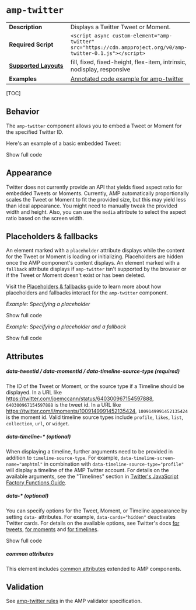 <!---
Copyright 2015 The AMP HTML Authors. All Rights Reserved.

Licensed under the Apache License, Version 2.0 (the "License");
you may not use this file except in compliance with the License.
You may obtain a copy of the License at

      http://www.apache.org/licenses/LICENSE-2.0

Unless required by applicable law or agreed to in writing, software
distributed under the License is distributed on an "AS-IS" BASIS,
WITHOUT WARRANTIES OR CONDITIONS OF ANY KIND, either express or implied.
See the License for the specific language governing permissions and
limitations under the License.
-->

# <a name="amp-twitter"></a> `amp-twitter`

<table>
  <tr>
    <td width="40%"><strong>Description</strong></td>
    <td>Displays a Twitter Tweet or Moment.</td>
  </tr>
  <tr>
    <td width="40%"><strong>Required Script</strong></td>
    <td><code>&lt;script async custom-element="amp-twitter" src="https://cdn.ampproject.org/v0/amp-twitter-0.1.js">&lt;/script></code></td>
  </tr>
  <tr>
    <td class="col-fourty"><strong><a href="https://www.ampproject.org/docs/guides/responsive/control_layout.html">Supported Layouts</a></strong></td>
    <td>fill, fixed, fixed-height, flex-item, intrinsic, nodisplay, responsive</td>
  </tr>
  <tr>
    <td width="40%"><strong>Examples</strong></td>
    <td><a href="https://ampbyexample.com/components/amp-twitter/">Annotated code example for amp-twitter</a></td>
  </tr>
</table>

[TOC]

## Behavior

The `amp-twitter` component allows you to embed a Tweet or Moment for the specified Twitter ID.  

Here's an example of a basic embedded Tweet:

<!--embedded example - displays in ampproject.org -->
<div>
<amp-iframe height="164"
            layout="fixed-height"
            sandbox="allow-scripts allow-forms allow-same-origin"
            resizable
            src="https://ampproject-b5f4c.firebaseapp.com/examples/amptwitter.basic.embed.html">
  <div overflow tabindex="0" role="button" aria-label="Show more">Show full code</div>
  <div placeholder></div> 
</amp-iframe>
</div>

## Appearance

Twitter does not currently provide an API that yields fixed aspect ratio for embedded Tweets or Moments. Currently, AMP automatically proportionally scales the Tweet or Moment to fit the provided size, but this may yield less than ideal appearance. You might need to manually tweak the provided width and height. Also, you can use the `media` attribute to select the aspect ratio based on the screen width.

## Placeholders & fallbacks

An element marked with a `placeholder` attribute displays while the content for the Tweet or Moment is loading or initializing.  Placeholders are hidden once the AMP component's content displays. An element marked with a `fallback` attribute displays if `amp-twitter` isn't supported by the browser or if the Tweet or Moment doesn't exist or has been deleted.

Visit the [Placeholders & fallbacks](https://www.ampproject.org/docs/guides/responsive/placeholders) guide to learn more about how placeholders and fallbacks interact for the `amp-twitter` component.

*Example: Specifying a placeholder*
<!--embedded example - displays in ampproject.org -->
<div>
  <amp-iframe height="278"
            layout="fixed-height"
            sandbox="allow-scripts allow-forms allow-same-origin"
            resizable
            src="https://ampproject-b5f4c.firebaseapp.com/examples/amptwitter.placeholder.embed.html">
  <div overflow tabindex="0" role="button" aria-label="Show more">Show full code</div>
  <div placeholder></div> 
</amp-iframe>
</div>

*Example: Specifying a placeholder and a fallback*

<div>
  <amp-iframe height="354"
            layout="fixed-height"
            sandbox="allow-scripts allow-forms allow-same-origin"
            resizable
            src="https://ampproject-b5f4c.firebaseapp.com/examples/amptwitter.placeholder-and-fallback.embed.html">
  <div overflow tabindex="0" role="button" aria-label="Show more">Show full code</div>
  <div placeholder></div> 
</amp-iframe>
</div>

## Attributes

##### data-tweetid / data-momentid / data-timeline-source-type (required)

The ID of the Tweet or Moment, or the source type if a Timeline should be displayed.
In a URL like https://twitter.com/joemccann/status/640300967154597888,  `640300967154597888` is the tweet id.
In a URL like https://twitter.com/i/moments/1009149991452135424, `1009149991452135424` is the moment id.
Valid timeline source types include `profile`, `likes`, `list`, `collection`, `url`, or `widget`.

##### data-timeline-* (optional)

When displaying a timeline, further arguments need to be provided in addition to `timeline-source-type`. For example, `data-timeline-screen-name="amphtml"` in combination with `data-timeline-source-type="profile"` will display a timeline of the AMP Twitter account.
For details on the available arguments, see the "Timelines" section in [Twitter's JavaScript Factory Functions Guide](https://developer.twitter.com/en/docs/twitter-for-websites/javascript-api/guides/scripting-factory-functions).

##### data-* (optional)

You can specify options for the Tweet, Moment, or Timeline appearance by setting `data-` attributes. For example, `data-cards="hidden"` deactivates Twitter cards.
For details on the available options, see Twitter's docs [for tweets](https://developer.twitter.com/en/docs/twitter-for-websites/embedded-tweets/guides/embedded-tweet-parameter-reference), [for moments](https://developer.twitter.com/en/docs/twitter-for-websites/moments/guides/parameter-reference0) and [for timelines](https://developer.twitter.com/en/docs/twitter-for-websites/timelines/guides/parameter-reference). 

<div>
<amp-iframe height="202"
            layout="fixed-height"
            sandbox="allow-scripts allow-forms allow-same-origin"
            resizable
            src="https://ampproject-b5f4c.firebaseapp.com/examples/amptwitter.options.embed.html">
  <div overflow tabindex="0" role="button" aria-label="Show more">Show full code</div>
  <div placeholder></div> 
</amp-iframe>
</div>

##### common attributes

This element includes [common attributes](https://www.ampproject.org/docs/reference/common_attributes) extended to AMP components.

## Validation

See [amp-twitter rules](https://github.com/ampproject/amphtml/blob/master/extensions/amp-twitter/validator-amp-twitter.protoascii) in the AMP validator specification.
